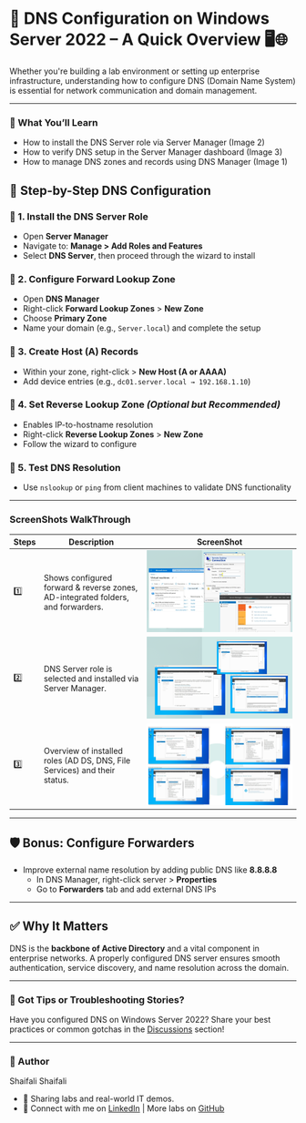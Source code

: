 # 🚀 DNS Configuration on Windows Server 2022 – A Quick Overview 🖥️🌐
Whether you're building a lab environment or setting up enterprise infrastructure, understanding how to configure DNS (Domain Name System) is essential for network communication and domain management.

---

### 🧠 What You’ll Learn
- How to install the DNS Server role via Server Manager (Image 2)
- How to verify DNS setup in the Server Manager dashboard (Image 3)
- How to manage DNS zones and records using DNS Manager (Image 1)


## 🔧 Step-by-Step DNS Configuration

### 🔹 1. Install the DNS Server Role
- Open **Server Manager**
- Navigate to: **Manage > Add Roles and Features**
- Select **DNS Server**, then proceed through the wizard to install

### 🔹 2. Configure Forward Lookup Zone
- Open **DNS Manager**
- Right-click **Forward Lookup Zones** > **New Zone**
- Choose **Primary Zone**
- Name your domain (e.g., `Server.local`) and complete the setup

### 🔹 3. Create Host (A) Records
- Within your zone, right-click > **New Host (A or AAAA)**
- Add device entries (e.g., `dc01.server.local → 192.168.1.10`)

### 🔹 4. Set Reverse Lookup Zone *(Optional but Recommended)*
- Enables IP-to-hostname resolution
- Right-click **Reverse Lookup Zones** > **New Zone**
- Follow the wizard to configure

### 🔹 5. Test DNS Resolution
- Use `nslookup` or `ping` from client machines to validate DNS functionality

---


### ScreenShots WalkThrough
| Steps | Description | ScreenShot |
|-------|-------------|------------|
|  1️⃣  | Shows configured forward & reverse zones, AD-integrated folders, and forwarders. | ![Image Alt](https://github.com/Shaifalim02/Windows_Server_2022/blob/8990e543770d816af5d0fbb52cf10a2ac3182821/image.png) |
| 2️⃣   | DNS Server role is selected and installed via Server Manager. | ![Image Alt](https://github.com/Shaifalim02/Windows_Server_2022/blob/7016a5884228af6273629b74566805a92eb187f4/image%201.png) |
| 3️⃣   | Overview of installed roles (AD DS, DNS, File Services) and their status. | ![Image Alt](https://github.com/Shaifalim02/Windows_Server_2022/blob/68191814b846196a0190463d8edcac2bdaac953a/image%202.png) |

---

## 🛡️ Bonus: Configure Forwarders
- Improve external name resolution by adding public DNS like **8.8.8.8**
  - In DNS Manager, right-click server > **Properties**
  - Go to **Forwarders** tab and add external DNS IPs

---

## ✅ Why It Matters
DNS is the **backbone of Active Directory** and a vital component in enterprise networks. A properly configured DNS server ensures smooth authentication, service discovery, and name resolution across the domain.

---

### 💬 Got Tips or Troubleshooting Stories?
Have you configured DNS on Windows Server 2022? Share your best practices or common gotchas in the [Discussions](https://github.com/Shaifalim02/Windows_Server_2022/discussions) section!

---



### 🙌 Author

Shaifali Shaifali
- 🔗 Sharing labs and real-world IT demos.
- 📍 Connect with me on [LinkedIn](https://www.linkedin.com/in/shaifali-shaifali/) | More labs on [GitHub](https://github.com/Shaifalim02)
